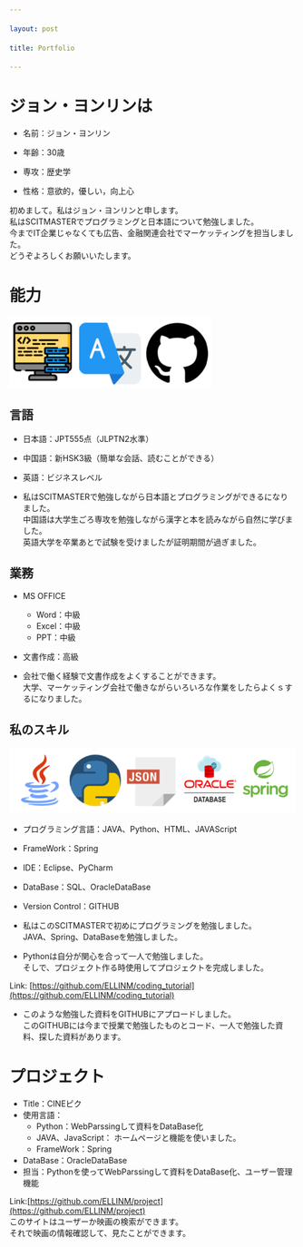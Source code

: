 ```yaml
---

layout: post

title: Portfolio

---
```


ジョン・ヨンリンは
======
+ 名前：ジョン・ヨンリン

+ 年齢：30歳

+ 専攻：歴史学

+ 性格：意欲的，優しい，向上心

初めまして。私はジョン・ヨンリンと申します。   
私はSCITMASTERでプログラミングと日本語について勉強しました。    
今までIT企業じゃなくても広告、金融関連会社でマーケッティングを担当しました。    
どうぞよろしくお願いいたします。    


能力
=====
![Ability](/images/ability.PNG)

言語
----
+ 日本語：JPT555点（JLPTN2水準）
+ 中国語：新HSK3級（簡単な会話、読むことができる）
+ 英語：ビジネスレベル

+ 私はSCITMASTERで勉強しながら日本語とプログラミングができるになりました。     
  中国語は大学生ごろ専攻を勉強しながら漢字と本を読みながら自然に学びました。     
  英語大学を卒業あとで試験を受けましたが証明期間が過ぎました。

業務
----
+ MS OFFICE
  + Word：中級
  + Excel：中級
  + PPT：中級
+ 文書作成：高級

+ 会社で働く経験で文書作成をよくすることができます。     
  大学、マーケッティング会社で働きながらいろいろな作業をしたらよくｓするになりました。

私のスキル
------
![Skill](/images/skill.PNG)

+ プログラミング言語：JAVA、Python、HTML、JAVAScript
+ FrameWork：Spring
+ IDE：Eclipse、PyCharm
+ DataBase：SQL、OracleDataBase
+ Version Control：GITHUB

+ 私はこのSCITMASTERで初めにプログラミングを勉強しました。     
  JAVA、Spring、DataBaseを勉強しました。      

+ Pythonは自分が関心を合って一人で勉強しました。     
  そしで、プロジェクト作る時使用してプロジェクトを完成しました。      
     
Link: [https://github.com/ELLINM/coding_tutorial](https://github.com/ELLINM/coding_tutorial)     
+ このような勉強した資料をGITHUBにアプロードしました。        
  このGITHUBには今まで授業で勉強したものとコード、一人で勉強した資料、探した資料があります。     


プロジェクト
=====
+ Title：CINEピク   
+ 使用言語：
  + Python：WebParssingして資料をDataBase化
  + JAVA、JavaScript： ホームページと機能を使いました。   
  + FrameWork：Spring
+ DataBase：OracleDataBase
+ 担当：Pythonを使ってWebParssingして資料をDataBase化、ユーザー管理機能
     
Link:[https://github.com/ELLINM/project](https://github.com/ELLINM/project)     
このサイトはユーザーか映画の検索ができます。    
それで映画の情報確認して、見たことができます。    

